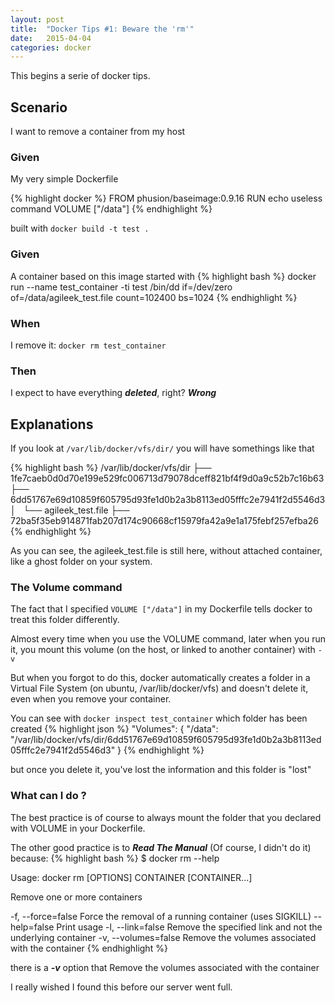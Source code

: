 ```yaml
---
layout: post
title:  "Docker Tips #1: Beware the 'rm'"
date:   2015-04-04
categories: docker
---
```


This begins a serie of docker tips.

## Scenario

I want to remove a container from my host

### Given
My very simple Dockerfile

{% highlight docker %}
FROM phusion/baseimage:0.9.16
RUN echo useless command
VOLUME ["/data"]
{% endhighlight %}

built with ```docker build -t test .```

### Given
A container based on this image started with
{% highlight bash %}
docker run --name test_container -ti test /bin/dd if=/dev/zero of=/data/agileek_test.file count=102400 bs=1024
{% endhighlight %}


### When
I remove it: ```docker rm test_container```

### Then
I expect to have everything ***deleted***, right? ***Wrong***


## Explanations

If you look at ```/var/lib/docker/vfs/dir/``` you will have somethings like that

{% highlight bash %}
/var/lib/docker/vfs/dir
├── 1fe7caeb0d0d70e199e529fc006713d79078dceff821bf4f9d0a9c52b7c16b63
├── 6dd51767e69d10859f605795d93fe1d0b2a3b8113ed05fffc2e7941f2d5546d3
│   └── agileek_test.file
├── 72ba5f35eb914871fab207d174c90668cf15979fa42a9e1a175febf257efba26
{% endhighlight %}

As you can see, the agileek_test.file is still here, without attached container, like a ghost folder on your system.

### The Volume command
The fact that I specified ```VOLUME ["/data"]``` in my Dockerfile tells docker to treat this folder differently.

Almost every time when you use the VOLUME command, later when you run it, you mount this volume (on the host, or linked to another container) with ```-v```

But when you forgot to do this, docker automatically creates a folder in a Virtual File System (on ubuntu, /var/lib/docker/vfs) and doesn't delete it, even when you remove your container.

You can see with ```docker inspect test_container``` which folder has been created
{% highlight json %}
"Volumes": {
	"/data": "/var/lib/docker/vfs/dir/6dd51767e69d10859f605795d93fe1d0b2a3b8113ed05fffc2e7941f2d5546d3"
}
{% endhighlight %}

but once you delete it, you've lost the information and this folder is "lost"

### What can I do ?

The best practice is of course to always mount the folder that you declared with VOLUME in your Dockerfile.

The other good practice is to ***Read The Manual*** (Of course, I didn't do it) because: 
{% highlight bash %}
$ docker rm --help

Usage: docker rm [OPTIONS] CONTAINER [CONTAINER...]

Remove one or more containers

  -f, --force=false      Force the removal of a running container (uses SIGKILL)
  --help=false           Print usage
  -l, --link=false       Remove the specified link and not the underlying container
  -v, --volumes=false    Remove the volumes associated with the container
{% endhighlight %}

there is a ***-v*** option that Remove the volumes associated with the container

I really wished I found this before our server went full.
